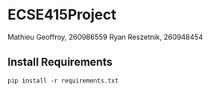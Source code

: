 # ECSE415Project

Mathieu Geoffroy, 260986559 
Ryan Reszetnik, 260948454

## Install Requirements
```
pip install -r requirements.txt
```
